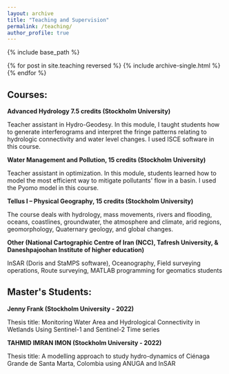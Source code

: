 ```yaml
---
layout: archive
title: "Teaching and Supervision"
permalink: /teaching/
author_profile: true
---
```


{% include base_path %}

{% for post in site.teaching reversed %}
  {% include archive-single.html %}
{% endfor %}


## Courses:

**Advanced Hydrology 7.5 credits (Stockholm University)**

Teacher assistant in Hydro-Geodesy. In this module, I taught students how to generate interferograms and interpret the fringe patterns relating to hydrologic connectivity and water level changes. I used ISCE software in this course.

**Water Management and Pollution, 15 credits (Stockholm University)**

Teacher assistant in optimization. In this module, students learned how to model the most efficient way to mitigate pollutants' flow in a basin. I used the Pyomo model in this course.

**Tellus I – Physical Geography, 15 credits (Stockholm University)**

The course deals with hydrology, mass movements, rivers and flooding, oceans, coastlines, groundwater, the atmosphere and climate, arid regions, geomorphology, Quaternary geology, and global changes.

**Other (National Cartographic Centre of Iran (NCC), Tafresh University, & Daneshpajoohan Institute of higher education)**

InSAR (Doris and StaMPS software), Oceanography, Field surveying operations, Route surveying, MATLAB programming for geomatics students

## Master's Students:

**Jenny Frank (Stockholm University - 2022)**

Thesis title: Monitoring Water Area and Hydrological Connectivity in Wetlands Using Sentinel-1 and Sentinel-2 Time series

**TAHMID IMRAN IMON (Stockholm University - 2022)**

Thesis title: A modelling approach to study hydro-dynamics of Ciénaga Grande de Santa Marta, Colombia using ANUGA and InSAR
